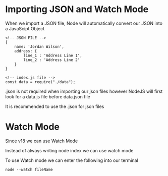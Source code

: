 # Importing JSON and Watch Mode

When we import a JSON file, Node will automatically convert our JSON into a JavaScipt Object

```
<!-- JSON FILE -->
{
    name: 'Jordan Wilson',
    address: {
        line_1 : 'Address Line 1',
        line_2 : 'Address Line 2'
    }
}

<!-- index.js file -->
const data = require("./data");
```

.json is not required when importing our json files however NodeJS will first look for a data.js file before data.json file

It is recommended to use the .json for json files

# Watch Mode

Since v18 we can use Watch Mode

Instead of always writing node index we can use watch mode

To use Watch mode we can enter the following into our terminal

```
node --watch fileName
```
